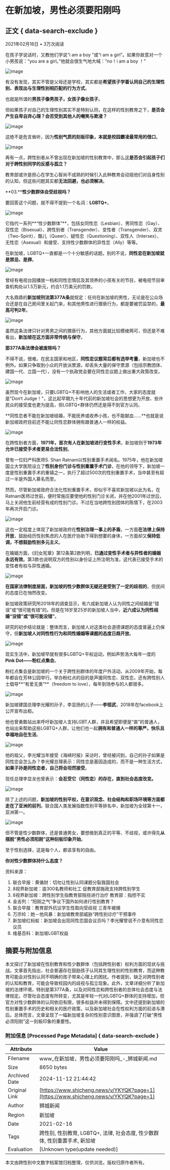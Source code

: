 # 在新加坡，男性必须要阳刚吗

## 正文 { data-search-exclude }


2021年02月16日 • 3万次阅读

在孩子学说话时，又教他们学说“i am a boy ”或“i am a girl”。如果你故意对一个小男孩说：“you are a girl。”他就会很生气地大喊：“no！i am a boy ！”

![image](https://example.com/images/image/1661/16618092.webp?1619427972)

有没有发现，其实不管是父母还是学校，其实都是**希望孩子学着认同自己的生理性别、表现出与生理性别相匹配的行为方式**。

也就是所谓的**男孩子像男孩子，女孩子像女孩子**。

但如果孩子对自己的生理性别其实不是特别认同，在这样的性别教育之下，**是否会产生自卑自弃心理？会否受到其他人的嘲笑与欺凌？**

![image](https://example.com/images/image/1661/16618093.webp?1619427972)

这绝不是危言耸听，因为**性别气质的刻板印象，本就是校园霸凌最常用的借口**。

![image](https://example.com/images/image/1661/16618094.webp?1619427972)

再有一点，跨性别者从不曾出现在新加坡的性别教育中，那么这**是否会引起孩子们对于跨性别同学的反感与孤立？**

教育部或许是担心在学生心智尚不成熟的时候引入此种教育会动摇他们对自身性别的认知，但这些问题其实都**无法回避，也必须解决**。

**03.****性少数群体会受歧视吗？**

要回答这个问题，就不得不提到一个名词：**LGBTQ+**。

![image](https://example.com/images/image/1661/16618095.webp?1619427972)

它指代一系列**“性少数群体”**，包括女同性恋（Lesbian）、男同性恋（Gay）、双性恋（Bisexual）、跨性别者（Transgender）、变性者（Transgender）、双灵（Two-Spirit）、酷儿（Queer）、疑性恋（Questioning）、双性人（Intersex）、无性恋（Asexual）和接受、支持性少数群体的异性恋（Ally）等等。

在新加坡，LGBTQ+一直都是一个十分敏感的话题。别的不说，**同性恋在新加坡就是禁忌、是罪**。

![image](https://example.com/images/image/1661/16618096.webp?1619427972)

曾经有电视台因播放一档和同性恋情侣及其领养的小孩有关的节目，被电视节目审查机构处以1.5万新元，约合1.1万美元的罚款。

大名鼎鼎的**新加坡刑法第377A条**就规定：任何在新加坡的男性，无论是在公众场合还是在自己房间里关起门来，和其他男性进行猥亵行为，都是要被罚监禁的，**最高可判2年**。

![image](https://example.com/images/image/1661/16618097.webp?1613388067)

虽然这条法律只针对男男之间的猥亵行为，其他方面就比较模棱两可，但还是不难看出，**新加坡在这方面非常传统与保守**。

**那377A条法律会被废除吗？**

不得不说，很难。在民主国家和地区，**同性恋议题背后都有选举考量**，新加坡也不例外。如果只争取到小众的开放派票源，却丢失大量的保守票源（包括宗教团体、建国一代、立国一代），没有一个执政党会要在同性恋议题上做出重大政策改变。

![image](https://example.com/images/image/1661/16618098.webp?1619427972)

虽然现今在新加坡，只要LGBTQ+不影响他人的生活或者工作，大家的态度就是"Don‘t Judge！"，这比起早期九十年代前的新加坡社会的思想更为开放、些许民众的接受度也更为提高，但LGBTQ+群体仍然还是得不到官方认同。

**同性恋者不能在新加坡结婚，不能抚养或收养小孩，也不能献血……**也就是说新加坡政府目前还不能让同性恋群体拥有跟普通人一样的权益。

![image](https://example.com/images/image/1661/16618099.webp?1619427972)

在跨性别者方面，**1971年，首次有人在新加坡进行变性手术**，新加坡则于**1973年允许已接受手术者更易合法性别**。

曾有一位妇产科医师S. Shan Ratnam以性别重置手术闻名。1975年，他在新加坡国立大学医院设立了**性别身份门诊与性别重置手术门诊**，在他的领导下，新加坡一度是性别重置手术的重镇之一，执行了超过500次的性别重置手术，当中甚至有超过一半是外国人慕名而至。

然而，尽管新加坡政府合法化性别重置手术，却似乎不喜欢新加坡以此为名，在Ratnam医师过世前，便时常施压要使他的性别门诊关闭，并在他2001年过世后，马上关闭他生前经营有成的性别门诊。不过在当地跨性别团体的陈情下，在2003年再次开启门诊。

![image](https://example.com/images/image/1661/16618100.webp?1619427972)

这也一定程度上体现了新加坡政府在**性别治理一事上的矛盾**，一方面**在法律上保持开放**，鼓励经历性别焦虑的人在医疗协助下得到想要的身体，一方面却又**保持低调，不想鼓励性别多元主义**。

在婚姻方面，《妇女宪章》第12条第2款列明，**已通过变性手术者与异性者的婚姻永远有效**。第3款也说明双方的性别以身份证上所注明为准，这代表已接受手术的变性者有权与异性通婚。

![image](https://example.com/images/image/1661/16618101.webp?1619427972)

**在国家法律制度层面，新加坡的性少数群体无疑还是受到了一定的歧视的**，但民间的态度已在悄然改变。

新加坡政策研究所2018年的调查显示，有六成新加坡人认为同性之间结婚是“错误”或“很可能有错”的。但是在18岁至25岁的新加坡人当中，**近六成认为同性结婚“没错”或“很可能没错”**。

研究的初步结论就是：整体而言，新加坡人对这类社会道德课题的态度普遍上仍保守，但**新加坡人对同性性行为和同性婚姻等课题的态度日趋开放**。

![image](https://example.com/images/image/1661/16618102.webp?1619427971)

现实生活中，新加坡早就有很多LGBTQ+平权运动，例如声势浩大每年一度的**Pink Dot——粉红点集会**。

粉红点集会是新加坡的一个关于跨性别群体的年度户外活动，从2009年开始，每年都会在芳林公园举行。举办粉红点的目的是声援同性恋、双性恋，还有跨性别人士倡导**“有爱无类”**（freedom to love），每年到场参与的人都很多。

![image](https://example.com/images/image/1661/16618103.webp?1619427971)

新加坡建国总理李光耀的孙子，李显扬的儿子——**李桓武**，2018年在facebook上公开宣布出柜。

他也曾勇敢站出来呼吁新加坡人支持LGBT人群，并且希望即便是“直”的普通人，也站出来帮助这些LGBTQ+人群，让他们也一起**拥有和普通人一样的尊严，快乐且幸福地自在生活**。

![image](https://example.com/images/image/1661/16618104.webp?1619427971)

他的祖父，李光耀当年接受《海峡时报》采访时，曾经被问到，自己的孙子如果是同性恋会怎么办？李光耀总理表示：同性恋是基因造成的，而不是一种生活方式，**如果子孙是同性恋者，自己将会坦然接受**。

现任总理李显龙也曾表示：**会忍受它（同性恋）的存在，直到社会态度改变。**

![image](https://example.com/images/image/1661/16618105.webp?1619427971)

除了上述的问题，**新加坡的性别平权，在意识观念、社会结构和职场环境等方面都走在了亚洲的前列**。联合国人类发展指数性别平等排名中，新加坡为全球第十一，亚洲第一。

![image](https://example.com/images/image/1661/16618106.webp?1619427971)

但不管是性少数群体，还是普通男女，要想做到真正的平等、不歧视，或许得先**从摆脱“男性必须阳刚”这种刻板印象开始**。

至于性别选择，这是每个人，都该享有的自由。

**你对性少数群体持什么态度？**

资料来源：

1. 联合早报：黄循财：切勿让性别认同课题分裂我国社会
2. 8视界新加坡：逾300名教师和社工 促教育部施政支持跨性别学生
3. 8视界新加坡：跨性别学生指教育部阻挠进行治疗 教育部：指控不实
4. 金吉列：“阳刚之气”争议下国外如何进行性别教育？
5. 联合早报：教育部外抗议学生性取向受歧视 三青年被捕
6. 万宗纶：她－他风暴：新加坡教育部威胁“跨性别诊疗”干预事件
7. 新加坡红蚂蚁：新加坡会出现同性恋国会议员吗？李光耀曾说不介意有同性恋议员
8. 维基百科：新加坡LGBT权益


## 摘要与附加信息

<!-- tcd_abstract -->
本文探讨了新加坡在性别教育和性少数群体（包括跨性别者）权利方面的现状与挑战。文章首先指出，社会普遍存在鼓励孩子认同其生理性别的性别教育，而这种教育可能会对性别认同不明确的孩子带来心理上的困扰。作者提到，缺乏对跨性别者的认知和教育，可能会导致校园内的歧视与孤立现象。此外，文章详细分析了新加坡的法律环境，特别是第377A条，以及对同性恋和跨性别者的总体社会态度与法律规定。尽管社会态度有所转变，尤其是年轻一代对LGBTQ+群体的支持增加，但官方对性少数群体的认同依旧有限，很多权益并未得到保障。文中还提到新加坡的性别重置手术的历史和相关的医疗政策，以及新加坡社会在性权利方面的前进与滞后。总体而言，文章呈现了一幅新加坡复杂的性别意识图景，并强调了打破“男性必须阳刚”这一刻板印象的重要性。
<!-- tcd_abstract_end -->

### 附加信息 [Processed Page Metadata] { data-search-exclude }

| Attribute       | Value                                  |
|-----------------|----------------------------------------|
| Filename        | www_在新加坡，男性必须要阳刚吗_-_狮城新闻.md                             |
| Size            | 8650 bytes                           |
| Archived Date   | 2024-11-12 21:44:42                             |
| Original Link   | [https://www.shicheng.news/v/YKYQK?page=1](https://www.shicheng.news/v/YKYQK?page=1)                       |
| Author          | 狮城新闻                               |
| Region          | 新加坡                               |
| Date            | 2021-02-16                                 |
| Tags            | 跨性别, 性别教育, LGBTQ+, 法律, 社会态度, 性少数群体, 性别重置手术, 新加坡                                 |
| Evaluation            | [Unknown type(update needed)]                                 |
<!-- tcd_table_end -->

本文由跨性别中文数字档案馆归档整理，仅供浏览。版权归原作者所有。
